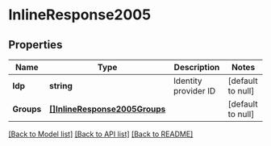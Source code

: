 # InlineResponse2005

## Properties
Name | Type | Description | Notes
------------ | ------------- | ------------- | -------------
**Idp** | **string** | Identity provider ID | [default to null]
**Groups** | [**[]InlineResponse2005Groups**](inline_response_200_5_groups.md) |  | [default to null]

[[Back to Model list]](../README.md#documentation-for-models) [[Back to API list]](../README.md#documentation-for-api-endpoints) [[Back to README]](../README.md)


